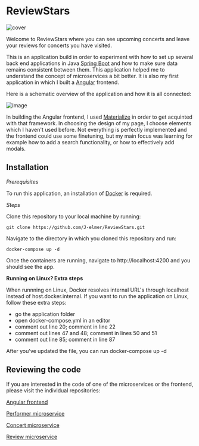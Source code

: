 # ReviewStars
![cover](https://user-images.githubusercontent.com/75163176/167580311-31988630-0a87-47d3-b098-22de4b9442f2.png)

Welcome to ReviewStars where you can see upcoming concerts and leave your reviews for concerts you have visited. 

This is an application build in order to experiment with how to set up several back end applications in Java [Spring Boot](https://spring.io/projects/spring-boot) and how to make sure data remains consistent between them. This application helped me to understand the concept of microservices a bit better. It is also my first application in which I built a [Angular](https://angular.io/) frontend. 

Here is a schematic overview of the application and how it is all connected:

![image](https://user-images.githubusercontent.com/75163176/167581524-06ab10cd-00bf-4ccb-8c32-6bc07dc75ded.png)

In building the Angular frontend, I used [Materialize](https://materializecss.com/) in order to get acquinted with that framework. In choosing the design of my page, I choose elements which I haven't used before. Not everything is perfectly implemented and the frontend could use some finetuning, but my main focus was learning for example how to add a search functionality, or how to effectively add modals. 

## Installation

*Prerequisites*

To run this application, an installation of [Docker](https://docker.io/) is required.

*Steps*

Clone this repository to your local machine by running:

```
git clone https://github.com/J-elmer/ReviewStars.git
```

Navigate to the directory in which you cloned this repository and run:

```
docker-compose up -d
```

Once the containers are running, navigate to http://localhost:4200 and you should see the app.


**Running on Linux? Extra steps**

When runnning on Linux, Docker resolves internal URL's through localhost instead of host.docker.internal. If you want to run the application on Linux, follow these extra steps:

- go the application folder
- open docker-compose.yml in an editor
- comment out line 20; comment in line 22
- comment out lines 47 and 48; comment in lines 50 and 51
- comment out line 85; comment in line 87

After you've updated the file, you can run docker-compose up -d


## Reviewing the code

If you are interested in the code of one of the microservices or the frontend, please visit the individual repositories:

[Angular frontend](https://github.com/J-elmer/review-stars-frontend)

[Performer microservice](https://github.com/J-elmer/Performer-Microservice)

[Concert microservice](https://github.com/J-elmer/Concert-microservice)

[Review microservice](https://github.com/J-elmer/Review-microservice)
